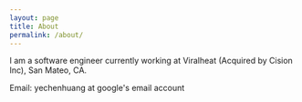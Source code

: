 ```yaml
---
layout: page
title: About
permalink: /about/
---
```


I am a software engineer currently working at Viralheat (Acquired by Cision Inc), San Mateo, CA.

Email: yechenhuang at google's email account
